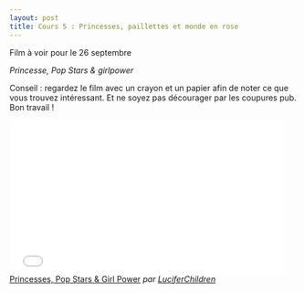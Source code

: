 ```yaml
---
layout: post
title: Cours 5 : Princesses, paillettes et monde en rose
---
```

Film à voir pour le 26 septembre

_Princesse, Pop Stars & girlpower_

Conseil : regardez le film avec un crayon et un papier afin de noter ce que vous trouvez intéressant. Et ne soyez pas décourager par les coupures pub. 
Bon travail ! 

<iframe frameborder="0" width="480" height="270" src="//www.dailymotion.com/embed/video/x569qry" allowfullscreen></iframe><br /><a href="http://www.dailymotion.com/video/x569qry" target="_blank">Princesses, Pop Stars &amp; Girl Power</a> <i>par <a href="http://www.dailymotion.com/LuciferChildren" target="_blank">LuciferChildren</a></i>
